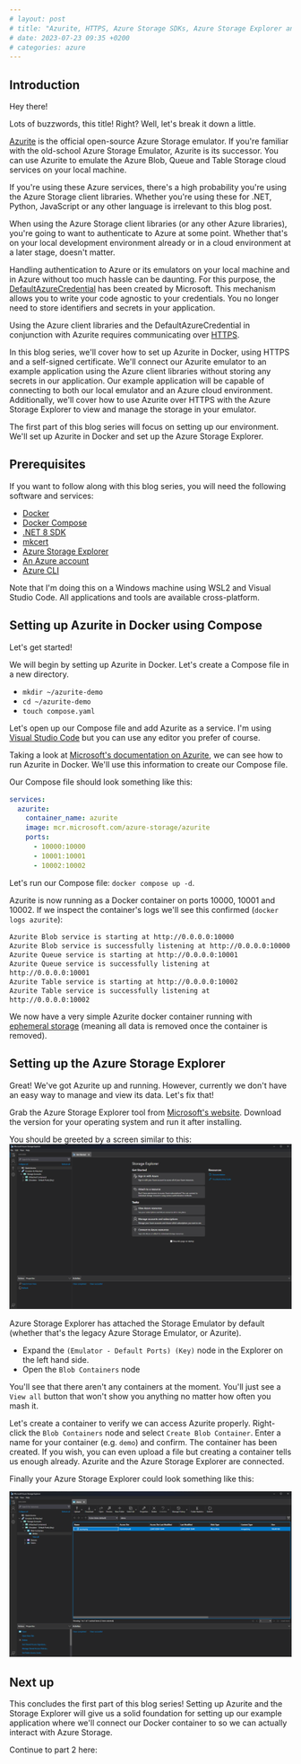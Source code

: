 ```yaml
---
# layout: post
# title: "Azurite, HTTPS, Azure Storage SDKs, Azure Storage Explorer and Docker - Part 1"
# date: 2023-07-23 09:35 +0200
# categories: azure
---
```


## Introduction

Hey there!

Lots of buzzwords, this title! Right? Well, let's break it down a little.

[Azurite](https://learn.microsoft.com/en-us/azure/storage/common/storage-use-azurite?tabs=visual-studio%2Cblob-storage) is the official open-source Azure Storage emulator. If you're familiar with the old-school Azure Storage Emulator, Azurite is its successor. You can use Azurite to emulate the Azure Blob, Queue and Table Storage cloud services on your local machine.

If you're using these Azure services, there's a high probability you're using the Azure Storage client libraries. Whether you're using these for .NET, Python, JavaScript or any other language is irrelevant to this blog post.

When using the Azure Storage client libraries (or any other Azure libraries), you're going to want to authenticate to Azure at some point. Whether that's on your local development environment already or in a cloud environment at a later stage, doesn't matter.

Handling authentication to Azure or its emulators on your local machine and in Azure without too much hassle can be daunting. For this purpose, the [DefaultAzureCredential](https://learn.microsoft.com/en-us/dotnet/api/overview/azure/identity-readme?view=azure-dotnet#defaultazurecredential) has been created by Microsoft. This mechanism allows you to write your code agnostic to your credentials. You no longer need to store identifiers and secrets in your application.

Using the Azure client libraries and the DefaultAzureCredential in conjunction with Azurite requires communicating over [HTTPS](https://www.cloudflare.com/learning/ssl/what-is-https/).

In this blog series, we'll cover how to set up Azurite in Docker, using HTTPS and a self-signed certificate. We'll connect our Azurite emulator to an example application using the Azure client libraries without storing any secrets in our application. Our example application will be capable of connecting to both our local emulator and an Azure cloud environment. Additionally, we'll cover how to use Azurite over HTTPS with the Azure Storage Explorer to view and manage the storage in your emulator.

The first part of this blog series will focus on setting up our environment. We'll set up Azurite in Docker and set up the Azure Storage Explorer.

## Prerequisites

If you want to follow along with this blog series, you will need the following software and services:

- [Docker](https://www.docker.com/products/docker-desktop/)
- [Docker Compose](https://docs.docker.com/compose/)
- [.NET 8 SDK](https://dotnet.microsoft.com/en-us/download/dotnet/8.0)
- [mkcert](https://github.com/FiloSottile/mkcert)
- [Azure Storage Explorer](https://azure.microsoft.com/en-us/products/storage/storage-explorer)
- [An Azure account](https://azure.microsoft.com/en-us/free)
- [Azure CLI](https://learn.microsoft.com/en-us/cli/azure/get-started-with-azure-cli)

Note that I'm doing this on a Windows machine using WSL2 and Visual Studio Code. All applications and tools are available cross-platform.

## Setting up Azurite in Docker using Compose

Let's get started!

We will begin by setting up Azurite in Docker. Let's create a Compose file in a new directory.

- `mkdir ~/azurite-demo`
- `cd ~/azurite-demo`
- `touch compose.yaml`

Let's open up our Compose file and add Azurite as a service. I'm using [Visual Studio Code](https://code.visualstudio.com/) but you can use any editor you prefer of course.

Taking a look at [Microsoft's documentation on Azurite](https://learn.microsoft.com/en-us/azure/storage/common/storage-use-azurite?tabs=docker-hub%2Cblob-storage#install-azurite), we can see how to run Azurite in Docker. We'll use this information to create our Compose file.

Our Compose file should look something like this:

```yml
services:
  azurite:
    container_name: azurite
    image: mcr.microsoft.com/azure-storage/azurite
    ports:
      - 10000:10000
      - 10001:10001
      - 10002:10002
```

Let's run our Compose file: `docker compose up -d`.

Azurite is now running as a Docker container on ports 10000, 10001 and 10002. If we inspect the container's logs we'll see this confirmed (`docker logs azurite`):

```
Azurite Blob service is starting at http://0.0.0.0:10000
Azurite Blob service is successfully listening at http://0.0.0.0:10000
Azurite Queue service is starting at http://0.0.0.0:10001
Azurite Queue service is successfully listening at http://0.0.0.0:10001
Azurite Table service is starting at http://0.0.0.0:10002
Azurite Table service is successfully listening at http://0.0.0.0:10002
```

We now have a very simple Azurite docker container running with [ephemeral storage](https://docs.docker.com/storage/) (meaning all data is removed once the container is removed).

## Setting up the Azure Storage Explorer

Great! We've got Azurite up and running. However, currently we don't have an easy way to manage and view its data. Let's fix that!

Grab the Azure Storage Explorer tool from [Microsoft's website](https://azure.microsoft.com/en-us/products/storage/storage-explorer). Download the version for your operating system and run it after installing.

You should be greeted by a screen similar to this:
![Azure Storage Explorer starting screen](/assets/images/2024-07-23-azurite-with-https-in-docker/azure-storage-explorer-welcome.png)

Azure Storage Explorer has attached the Storage Emulator by default (whether that's the legacy Azure Storage Emulator, or Azurite).

- Expand the `(Emulator - Default Ports) (Key)` node in the Explorer on the left hand side.
- Open the `Blob Containers` node

You'll see that there aren't any containers at the moment. You'll just see a `View all` button that won't show you anything no matter how often you mash it.

Let's create a container to verify we can access Azurite properly. Right-click the `Blob Containers` node and select `Create Blob Container`. Enter a name for your container (e.g. `demo`) and confirm. The container has been created. If you wish, you can even upload a file but creating a container tells us enough already. Azurite and the Azure Storage Explorer are connected.

Finally your Azure Storage Explorer could look something like this:

![Azure Storage Explorer demo upload](/assets/images/2024-07-23-azurite-with-https-in-docker/azure-storage-explorer-demo-upload.png)

## Next up

This concludes the first part of this blog series! Setting up Azurite and the Storage Explorer will give us a solid foundation for setting up our example application where we'll connect our Docker container to so we can actually interact with Azure Storage.

Continue to part 2 here: []()
